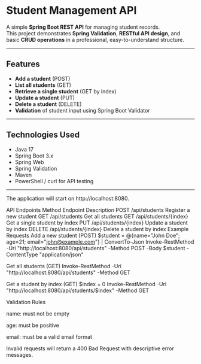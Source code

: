 # Student Management API

A simple **Spring Boot REST API** for managing student records.  
This project demonstrates **Spring Validation**, **RESTful API design**, and basic **CRUD operations** in a professional, easy-to-understand structure.

---

## Features

- **Add a student** (POST)
- **List all students** (GET)
- **Retrieve a single student** (GET by index)
- **Update a student** (PUT)
- **Delete a student** (DELETE)
- **Validation** of student input using Spring Boot Validator

---

## Technologies Used

- Java 17
- Spring Boot 3.x
- Spring Web
- Spring Validation
- Maven
- PowerShell / curl for API testing

---

The application will start on http://localhost:8080.

API Endpoints
Method	Endpoint	Description
POST	/api/students	Register a new student
GET	/api/students	Get all students
GET	/api/students/{index}	Get a single student by index
PUT	/api/students/{index}	Update a student by index
DELETE	/api/students/{index}	Delete a student by index
Example Requests
Add a new student (POST)
$student = @{name="John Doe"; age=21; email="john@example.com"} | ConvertTo-Json
Invoke-RestMethod -Uri "http://localhost:8080/api/students" -Method POST -Body $student -ContentType "application/json"

Get all students (GET)
Invoke-RestMethod -Uri "http://localhost:8080/api/students" -Method GET

Get a student by index (GET)
$index = 0
Invoke-RestMethod -Uri "http://localhost:8080/api/students/$index" -Method GET

Validation Rules

name: must not be empty

age: must be positive

email: must be a valid email format

Invalid requests will return a 400 Bad Request with descriptive error messages.

